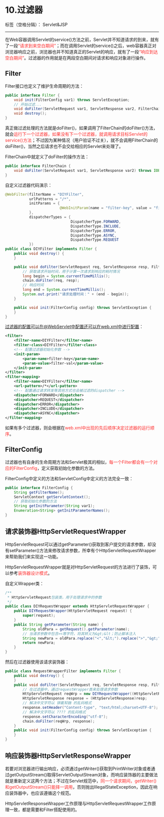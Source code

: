 ﻿# 10.过滤器

标签（空格分隔）： Servlet&JSP

---

在Web容器调用Servlet的service()方法之前，Servlet并不知道请求的到来，就有了一段<font color="FF2D2D">“请求到来空白期间”</font>；而在调用Servlet的service()之后，web容器真正对浏览器响应之前，浏览器也并不知道真正的Servlet的响应，就有了一段<font color="FF2D2D">“响应到达空白期间”</font>。过滤器的作用就是在两段空白期间对请求和响应对象进行操作。

## Filter

Filter接口也定义了维护生命周期的方法：

``` java
public interface Filter {
    void init(FilterConfig var1) throws ServletException;
    // 开始过滤...
    void doFilter(ServletRequest var1, ServletResponse var2, FilterChain var3) throws IOException, ServletException;
    void destroy();
}
``` 

真正做过滤处理的方法就是doFilter()，如果调用了FilterChain的doFilter()方法，就会<font color="FF2D2D">运行下一个过滤器，如果没有下一个过滤器，就调用请求目标Servlet的service()方法</font>；不过因为某种情况（用户验证不过关），就不会调用FilterChain的doFilter()，当然之后请求也不会交给相应的Servlet来处理了。

FilterChain中就定义了doFilter的操作方法：

``` java
public interface FilterChain {
    void doFilter(ServletRequest var1, ServletResponse var2) throws IOException, ServletException;
}
``` 

自定义过滤器代码演示：

``` java
@WebFilter(filterName = "DIYFilter", 
           urlPatterns = "/*", 
           initParams = { 
                         @WebInitParam(name = "filter-key", value = "filter-val") 
           }, 
           dispatcherTypes = {
                              DispatcherType.FORWARD,
                              DispatcherType.INCLUDE,
                              DispatcherType.ERROR,
                              DispatcherType.ASYNC,
                              DispatcherType.REQUEST 
           })
public class DIYFilter implements Filter {
    public void destroy() {
    }

    public void doFilter(ServletRequest req, ServletResponse resp, FilterChain chain) throws ServletException, IOException {
        // 获取请求开始时间，用于计算一次请求到响应的耗时情况
        long begin = System.currentTimeMillis();
        chain.doFilter(req, resp);
        // 响应时间
        long end = System.currentTimeMillis();
        System.out.print("请求处理时间：" + (end - begin));
    }

    public void init(FilterConfig config) throws ServletException {
    }
}
``` 

过滤器的配置可以在@WebServlet中配置还可以在web.xml中进行配置：

``` web.xml
<filter>
    <filter-name>DIYFilter</filter-name>
    <filter-class>DIYFilter</filter-class>
    <!-- 配置过滤器初始化参数 -->
    <init-param>
        <param-name>filter-key</param-name>
        <param-value>filter-val</param-value>
    </init-param>
</filter>
<filter-mapping>
    <filter-name>DIYFilter</filter-name>
    <url-pattern>/*</url-pattern>
    <!-- 配置通过请求转发等其他方式也会被过滤的dispatcher -->
    <dispatcher>FORWARD</dispatcher>
    <dispatcher>REQUEST</dispatcher>
    <dispatcher>ERROR</dispatcher>
    <dispatcher>INCLUDE</dispatcher>
    <dispatcher>ASYNC</dispatcher>
</filter-mapping>
``` 

如果有多个过滤器，则会根据在<font color="FF2D2D">web.xml中出现的先后顺序决定过滤器的运行顺序</font>。

## FilterConfig

过滤器也有自身的生命周期方法和Servlet极其的相似，<font color="FF2D2D">每一个Filter都会有一个对应的FilterConfig</font>，定义获取初始化参数的方法。

FilterConfig中定义的方法和ServletConfig中定义的方法完全一致：

``` java
public interface FilterConfig {
    String getFilterName();
    ServletContext getServletContext();
    // 获取初始化参数的方法
    String getInitParameter(String var1);
    Enumeration<String> getInitParameterNames();
}
``` 

## 请求装饰器HttpServletRequestWrapper

HttpServletRequest可以通过getParameter()获取到客户提交的请求参数，却没有setParameter()方法来修改请求参数，所幸有个HttpServletRequestWrapper来帮助我们来实现这一功能。

HttpServletRequestWrapper就是对HttpServletRequest的方法进行了装饰，可以参考<font color="FF2D2D">装饰器设计模式</font>。

自定义Wrapper类：

``` java
/**
 * HttpServletRequest包装类，用于处理请求中的参数
 */
public class DIYRequestWrapper extends HttpServletRequestWrapper {
    public DIYRequestWrapper(HttpServletRequest request) {
        super(request);
    }
    public String getParameter(String name) {
        String oldPara = getRequest().getParameter(name);
        // 当请求参数中包含><等字符，将其转义为&gt;&lt；防止脚本注入
        String newPara = oldPara.replace("<","&lt;").replace(">","&gt;");
        return newPara;
    }
}
``` 

然后在过滤器使用该请求装饰器：

``` java
public class RequestWrapperFilter implements Filter {
    public void destroy() {
    }
    public void doFilter(ServletRequest req, ServletResponse resp, FilterChain chain) throws ServletException, IOException {
        // 在过滤器中，通过requestWrapper类来处理请求参数
        HttpServletRequest reqWrp = new DIYRequestWrapper((HttpServletRequest) req);
        HttpServletResponse response = (HttpServletResponse)resp;
        // 解决中文字符以 锛氱幇鍦 的乱码格式
        response.setHeader("Content-type", "text/html;charset=UTF-8");
        // 解决中文字符以 ???? 的乱码格式
        response.setCharacterEncoding("utf-8");
        chain.doFilter(reqWrp, response);
    }
    public void init(FilterConfig config) throws ServletException {
    }
}
``` 

## 响应装饰器HttpServletResponseWrapper

若要对浏览器进行输出响应，必须通过getWriter()获取到PrintWriter对象或者通过getOutputStream()取得ServletOutputStream对象，而响应装饰器的主要做法就是重新定义这两个方法；不过在Servlet规范中，<font color="FF2D2D">同一个请求期间，getWriter()和getOutputStream()只能择一调用</font>，否则抛出IllegalStateException，因此在响应装饰器中，也应该遵循这个规范。

HttpServletResponseWrapper工作原理与HttpServletRequestWrapper工作原理一致，都是需要和Filter搭配使用的。
